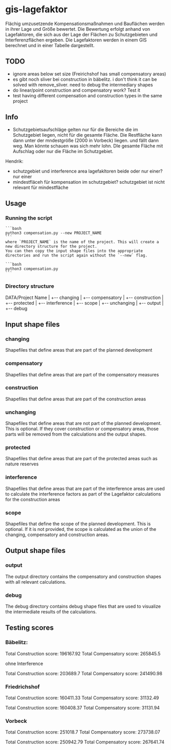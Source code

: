 # gis-lagefaktor

Flächig umzusetzende Kompensationsmaßnahmen und Bauflächen werden in ihrer Lage und Größe bewertet. Die Bewertung erfolgt anhand von Lagefaktoren, die sich aus der Lage der Flächen zu Schutzgebieten und Interferenzflächen ergeben. Die Lagefaktoren werden in einem GIS berechnet und in einer Tabelle dargestellt.

## TODO

- ignore areas below set size (Freirichshof has small compensatory areas)
- es gibt noch sliver bei construction in bäbelitz. i don't think it can be solved with remove_sliver. need to debug the intermediary shapes
- do linear/point construction and compensatory work? Test it
- test having different compensation and construction types in the same project

## Info

- Schutzgebietsaufschläge gelten nur für die Bereiche die im Schutzgebiet liegen, nicht für die gesamte Fläche.
  Die Restfläche kann dann unter der mndestgröße (2000 in Vorbeck) liegen. und fällt dann weg. Man könnte schauen was sich mehr lohn. DIe gesamte Fläche mit Aufschlag oder nur die Fläche im Schutzgebiet.

Hendrik:

- schutzgebiet und interference area lagefakltoren beide oder nur einer? nur einer
- mindestfläceh für kompensation im schutzgebiet? schutzgebiet ist nicht relevant für mindestfläche

## Usage

### Running the script

    ```bash
    python3 compensation.py --new PROJECT_NAME
    ```
    where `PROJECT_NAME` is the name of the project. This will create a new directory structure for the project.
    You can then copy the input shape files into the appropriate directories and run the script again without the `--new` flag.

    ```bash
    python3 compensation.py
    ```

### Directory structure

DATA/Project Name
|
+-- changing
|
+-- compensatory
|
+-- construction
|
+-- protected
|
+-- interference
|
+-- scope
|
+-- unchanging
|
+-- output
|
+-- debug

## Input shape files

### changing

Shapefiles that define areas that are part of the planned development

### compensatory

Shapefiles that define areas that are part of the compensatory measures

### construction

Shapefiles that define areas that are part of the construction areas

### unchanging

Shapefiles that define areas that are not part of the planned development. This is optional. If they cover construction or compensatory areas, those parts will be removed from the calculations and the output shapes.

### protected

Shapefiles that define areas that are part of the protected areas such as nature reserves

### interference

Shapefiles that define areas that are part of the interference areas are used to calculate the interference factors as part of the Lagefaktor calculations for the construction areas

### scope

Shapefiles that define the scope of the planned development. This is optional. If it is not provided, the scope is calculated as the union of the changing, compensatory and construction areas.

## Output shape files

### output

The output directory contains the compensatory and construction shapes with all relevant calculations.

### debug

The debug directory contains debug shape files that are used to visualize the intermediate results of the calculations.

## Testing scores

### Bäbelitz:

Total Construction score: 196167.92
Total Compensatory score: 265845.5

ohne Interference

Total Construction score: 203689.7
Total Compensatory score: 241490.98

### Friedrichshof

Total Construction score: 160411.33
Total Compensatory score: 31132.49

Total Construction score: 160408.37
Total Compensatory score: 31131.94

### Vorbeck

Total Construction score: 251018.7
Total Compensatory score: 273738.07

Total Construction score: 250942.79
Total Compensatory score: 267641.74
